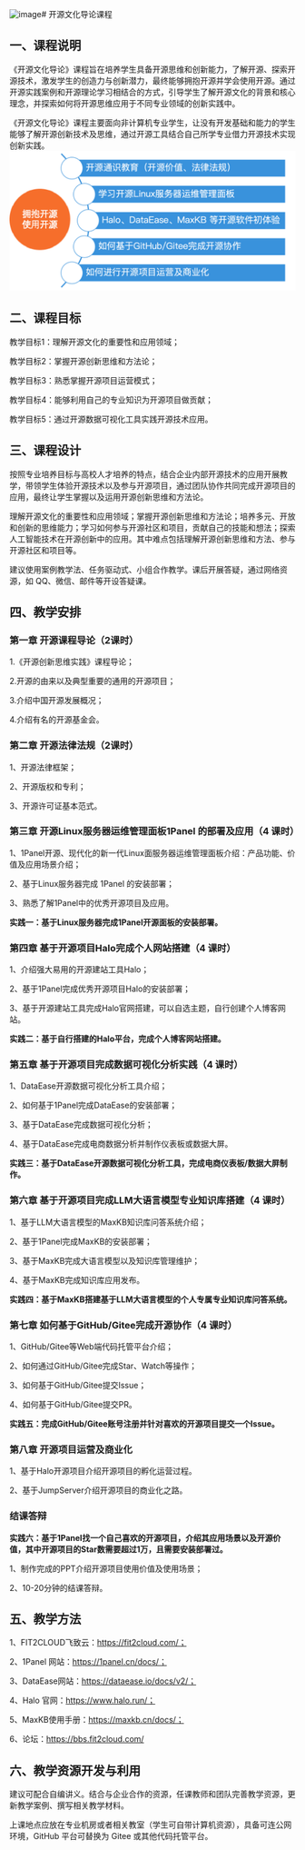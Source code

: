![image](https://github.com/user-attachments/assets/43f80a0f-9897-4799-86bf-dcdb2b06fd1e)# 开源文化导论课程

## 一、课程说明

《开源文化导论》课程旨在培养学生具备开源思维和创新能力，了解开源、探索开源技术，激发学生的创造力与创新潜力，最终能够拥抱开源并学会使用开源。通过开源实践案例和开源理论学习相结合的方式，引导学生了解开源文化的背景和核心理念，并探索如何将开源思维应用于不同专业领域的创新实践中。

《开源文化导论》课程主要面向非计算机专业学生，让没有开发基础和能力的学生能够了解开源创新技术及思维，通过开源工具结合自己所学专业借力开源技术实现创新实践。\
![图片1](/image.png)

## 二、课程目标

教学目标1：理解开源文化的重要性和应用领域；

教学目标2：掌握开源创新思维和方法论；

教学目标3：熟悉掌握开源项目运营模式；

教学目标4：能够利用自己的专业知识为开源项目做贡献；

教学目标5：通过开源数据可视化工具实践开源技术应用。

## 三、课程设计

按照专业培养目标与高校人才培养的特点，结合企业内部开源技术的应用开展教学，带领学生体验开源技术以及参与开源项目，通过团队协作共同完成开源项目的应用，最终让学生掌握以及运用开源创新思维和方法论。

理解开源文化的重要性和应用领域；掌握开源创新思维和方法论；培养多元、开放和创新的思维能力；学习如何参与开源社区和项目，贡献自己的技能和想法；探索人工智能技术在开源创新中的应用。其中难点包括理解开源创新思维和方法、参与开源社区和项目等。

建议使用案例教学法、任务驱动式、小组合作教学。课后开展答疑，通过网络资源，如
QQ、微信、邮件等开设答疑课。

## 四、教学安排

### 第一章 开源课程导论（2课时）

1.《开源创新思维实践》课程导论；

2.开源的由来以及典型重要的通用的开源项目；

3.介绍中国开源发展概况；

4.介绍有名的开源基金会。

### 第二章 开源法律法规（2课时）

1、开源法律框架；

2、开源版权和专利；

3、开源许可证基本范式。

### 第三章 开源Linux服务器运维管理面板1Panel 的部署及应用（4 课时）

1、1Panel开源、现代化的新一代Linux面服务器运维管理面板介绍：产品功能、价值及应用场景介绍；

2、基于Linux服务器完成 1Panel 的安装部署；

3、熟悉了解1Panel中的优秀开源项目及应用。

**实践一：基于Linux服务器完成1Panel开源面板的安装部署。**

### 第四章 基于开源项目Halo完成个人网站搭建（4 课时）

1、介绍强大易用的开源建站工具Halo；

2、基于1Panel完成优秀开源项目Halo的安装部署；

3、基于开源建站工具完成Halo官网搭建，可以自选主题，自行创建个人博客网站。

**实践二：基于自行搭建的Halo平台，完成个人博客网站搭建。**

### 第五章 基于开源项目完成数据可视化分析实践（4 课时）

1、DataEase开源数据可视化分析工具介绍；

2、如何基于1Panel完成DataEase的安装部署；

3、基于DataEase完成数据可视化分析；

4、基于DataEase完成电商数据分析并制作仪表板或数据大屏。

**实践三：基于DataEase开源数据可视化分析工具，完成电商仪表板/数据大屏制作。**

### 第六章 基于开源项目完成LLM大语言模型专业知识库搭建（4 课时）

1、基于LLM大语言模型的MaxKB知识库问答系统介绍；

2、基于1Panel完成MaxKB的安装部署；

3、基于MaxKB完成大语言模型以及知识库管理维护；

4、基于MaxKB完成知识库应用发布。

**实践四：基于MaxKB搭建基于LLM大语言模型的个人专属专业知识库问答系统。**

### 第七章 如何基于GitHub/Gitee完成开源协作（4 课时）

1、GitHub/Gitee等Web端代码托管平台介绍；

2、如何通过GitHub/Gitee完成Star、Watch等操作；

3、如何基于GitHub/Gitee提交Issue；

4、如何基于GitHub/Gitee提交PR。

**实践五：完成GitHub/Gitee账号注册并针对喜欢的开源项目提交一个Issue。**

### 第八章 开源项目运营及商业化

1、基于Halo开源项目介绍开源项目的孵化运营过程。

2、基于JumpServer介绍开源项目的商业化之路。

### 结课答辩

**实践六：基于1Panel找一个自己喜欢的开源项目，介绍其应用场景以及开源价值，其中开源项目的Star数需要超过1万，且需要安装部署过。**

1、制作完成的PPT介绍开源项目使用价值及使用场景；

2、10-20分钟的结课答辩。

## 五、教学方法
1、FIT2CLOUD飞致云：https://fit2cloud.com/；

2、1Panel 网站：https://1panel.cn/docs/；

3、DataEase网站：https://dataease.io/docs/v2/；

4、Halo 官网：https://www.halo.run/；

5、MaxKB使用手册：https://maxkb.cn/docs/；

6、论坛：https://bbs.fit2cloud.com/


## 六、教学资源开发与利用

建议可配合自编讲义。结合与企业合作的资源，任课教师和团队完善教学资源，更新教学案例、撰写相关教学材料。

上课地点应放在专业机房或者相关教室（学生可自带计算机资源），具备可连公网环境，GitHub
平台可替换为 Gitee 或其他代码托管平台。
